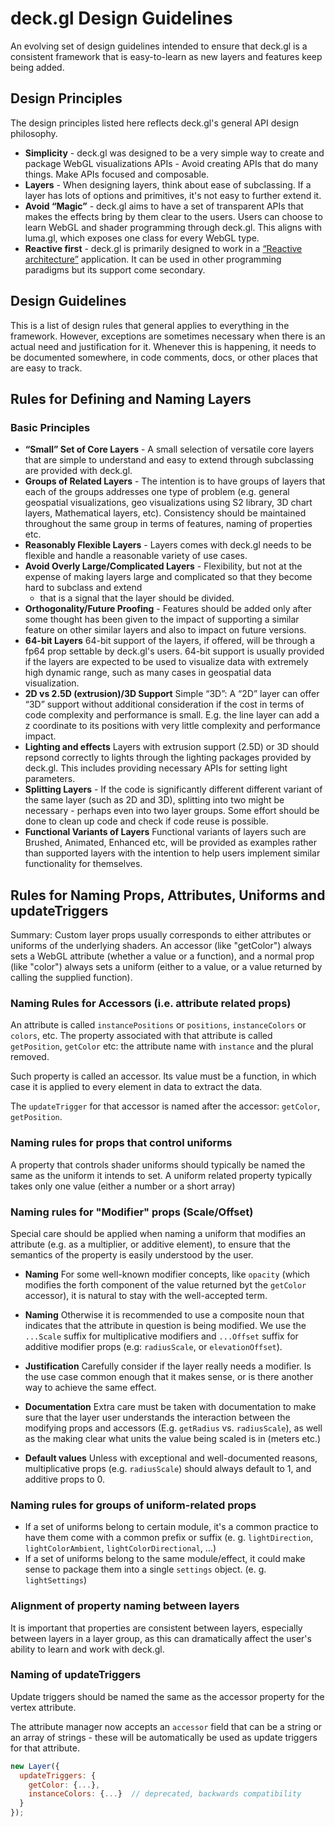 # deck.gl Design Guidelines

An evolving set of design guidelines intended to ensure that deck.gl is
a consistent framework that is easy-to-learn as new layers and features keep
 being added.

## Design Principles
The design principles listed here reflects deck.gl's general API design
philosophy.

* **Simplicity** - deck.gl was designed to be a very simple way to create
  and package WebGL visualizations APIs - Avoid creating APIs that do many
  things. Make APIs focused and composable.
* **Layers** - When designing layers, think about ease of subclassing.
  If a layer has lots of options and primitives, it's not easy to further
  extend it.
* **Avoid “Magic”** - deck.gl aims to have a set of transparent APIs that
  makes the effects bring by them clear to the users.
  Users can choose to learn WebGL and shader programming through deck.gl.
  This aligns with luma.gl, which exposes one class for every WebGL
  type.
* **Reactive first** - deck.gl is primarily designed to work in a
  [“Reactive architecture”](https://en.wikipedia.org/wiki/Reactive_programming)
  application. It can be used in other programming paradigms but its support
  come secondary.

## Design Guidelines

This is a list of design rules that general applies to everything in the framework.
However, exceptions are sometimes necessary when there is an actual need and justification
for it. Whenever this is happening, it needs to be documented somewhere, in code comments,
docs, or other places that are easy to track.

## Rules for Defining and Naming Layers

### Basic Principles

* **“Small” Set of Core Layers** - A small selection of versatile core layers
  that are simple to understand and easy to extend through subclassing are provided
  with deck.gl.
* **Groups of Related Layers** - The intention is to have groups of layers that
  each of the groups addresses one type of problem (e.g. general geospatial visualizations,
  geo visualizations using S2 library, 3D chart layers, Mathematical layers, etc).
  Consistency should be maintained throughout the same group in terms of features,
  naming of properties etc.
* **Reasonably Flexible Layers** - Layers comes with deck.gl needs to be flexible
  and handle a reasonable variety of use cases.
* **Avoid Overly Large/Complicated Layers** - Flexibility, but not at the expense of
  making layers large and complicated so that they become hard to subclass and extend
   - that is a signal that the layer should be divided.
* **Orthogonality/Future Proofing** - Features should be added only after some
  thought has been given to the impact of supporting a similar feature on
  other similar layers and also to impact on future versions.
* **64-bit Layers**
  64-bit support of the layers, if offered, will be through a fp64 prop settable by
  deck.gl's users. 64-bit support is usually provided if the layers are
  expected to be used to visualize data with extremely high dynamic range, such as
  many cases in geospatial data visualization.
* **2D vs 2.5D (extrusion)/3D Support**
  Simple “3D”: A “2D” layer can offer “3D” support without additional
  consideration if the cost in terms of code complexity and performance
  is small. E.g. the line layer can add a z coordinate to its positions
  with very little complexity and performance impact.
* **Lighting and effects**
  Layers with extrusion support (2.5D) or 3D should repsond correctly to lights through
  the lighting packages provided by deck.gl. This includes providing necessary APIs for
  setting light parameters.
* **Splitting Layers** - If the code is significantly different different variant of the
  same layer (such as 2D and 3D), splitting into two might be necessary - perhaps even
  into two layer groups. Some effort should be done to clean up code and check if code
  reuse is possible.
* **Functional Variants of Layers**
  Functional variants of layers such are Brushed, Animated, Enhanced etc, will be provided
  as examples rather than supported layers with the intention to help users implement similar
  functionality for themselves.

## Rules for Naming Props, Attributes, Uniforms and updateTriggers

Summary: Custom layer props usually corresponds to either attributes or uniforms
of the underlying shaders.
An accessor (like "getColor") always sets a WebGL attribute (whether a value
or a function), and a normal prop (like "color") always sets a uniform
(either to a value, or a value returned by calling the supplied function).

### Naming Rules for Accessors (i.e. attribute related props)

An attribute is called `instancePositions` or `positions`, `instanceColors` or
`colors`, etc.
The property associated with that attribute is called `getPosition`, `getColor` etc:
the attribute name with `instance` and the plural removed.

Such property is called an accessor. Its value must be a function, in which
case it is applied to every element in data to extract the data.

The `updateTrigger` for that accessor is named after the accessor:
`getColor`, `getPosition`.

### Naming rules for props that control uniforms

A property that controls shader uniforms should typically be named the same as the uniform
it intends to set.
A uniform related property typically takes only one value (either a number or a short array)

### Naming rules for "Modifier" props (Scale/Offset)

Special care should be applied when naming a uniform that modifies an
attribute (e.g. as a multiplier, or additive element), to ensure that
the semantics of the property is easily understood by the user.

* **Naming** For some well-known modifier concepts, like `opacity`
(which modifies the forth component of the value returned byt the `getColor` accessor),
it is natural to stay with the well-accepted term.

* **Naming** Otherwise it is recommended to use a composite noun that
  indicates that the attribute in question is being modified. We use the
  `...Scale` suffix for multiplicative modifiers and `...Offset` suffix
  for additive modifier props (e.g: `radiusScale`, or `elevationOffset`).

* **Justification** Carefully consider if the layer really needs a modifier.
  Is the use case common enough that it makes sense, or is there another way
  to achieve the same effect.

* **Documentation** Extra care must be taken with documentation to make
  sure that the layer user understands the interaction between the modifying
  props and accessors (E.g. `getRadius` vs. `radiusScale`), as well as the
  making clear what units the value being scaled is in (meters etc.)

* **Default values** Unless with exceptional and well-documented reasons,
multiplicative props (e.g. `radiusScale`) should always default to 1,
and additive props to 0.

### Naming rules for groups of uniform-related props

* If a set of uniforms belong to certain module, it's a common practice to have them
  come with a common prefix or suffix (e. g. `lightDirection`, `lightColorAmbient`,
  `lightColorDirectional`, …)
* If a set of uniforms belong to the same module/effect, it could make sense to
  package them into a single `settings` object. (e. g. `lightSettings`)

### Alignment of property naming between layers

It is important that properties are consistent between layers, especially between
layers in a layer group, as this can dramatically affect the user's ability to learn
and work with deck.gl.

### Naming of updateTriggers

Update triggers should be named the same as the accessor property
for the vertex attribute.

The attribute manager now accepts an `accessor` field that can be a string
or an array of strings - these will be automatically be used as update triggers
for that attribute.

```js
new Layer({
  updateTriggers: {
    getColor: {...},
    instanceColors: {...}  // deprecated, backwards compatibility
  }
});
```
